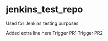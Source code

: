 # jenkins_test_repo
Used for Jenkins testing purposes

Added extra line here
Trigger PR1
Trigger PR2

